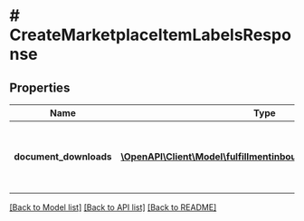 # # CreateMarketplaceItemLabelsResponse

## Properties

Name | Type | Description | Notes
------------ | ------------- | ------------- | -------------
**document_downloads** | [**\OpenAPI\Client\Model\fulfillmentinbound\DocumentDownload[]**](DocumentDownload.md) | Resources to download the requested document. |

[[Back to Model list]](../../README.md#models) [[Back to API list]](../../README.md#endpoints) [[Back to README]](../../README.md)
